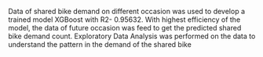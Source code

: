 Data of shared bike demand on different occasion was used to develop a trained model XGBoost with R2- 0.95632.
With highest efficiency of the model, the data of future occasion was feed to get the predicted shared bike demand count.
Exploratory Data Analysis was performed on the data to understand the pattern in the demand of the shared bike
